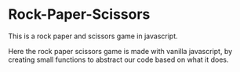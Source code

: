 # Rock-Paper-Scissors

This is a rock paper and scissors game in javascript.

Here the rock paper scissors game is made with vanilla javascript, by creating small functions to abstract our code based on what it does.
